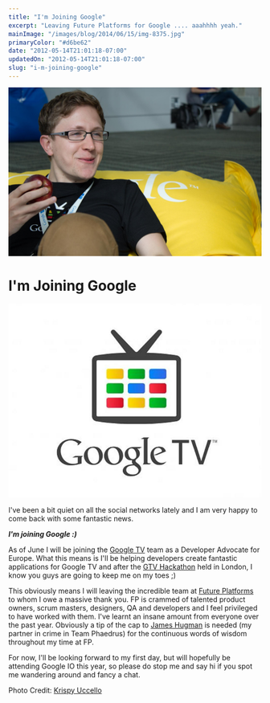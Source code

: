 ```yaml
---
title: "I'm Joining Google"
excerpt: "Leaving Future Platforms for Google .... aaahhhh yeah."
mainImage: "/images/blog/2014/06/15/img-8375.jpg"
primaryColor: "#d6be62"
date: "2012-05-14T21:01:18-07:00"
updatedOn: "2012-05-14T21:01:18-07:00"
slug: "i-m-joining-google"
---
```

![Key art for blog post "I'm Joining Google "](/images/blog/2014/06/15/img-8375.jpg)

# I'm Joining Google 

![Google TV Logo](/images/blog/2012/05/google-tv-logo3-m.jpg) 

I've been a bit quiet on all the social networks lately and I am very happy to come back with some fantastic news. 

_**I'm joining Google :)**_

As of June I will be joining the [Google TV](http://www.google.com/tv/) team as a Developer Advocate for Europe. What this means is I'll be helping developers create fantastic applications for Google TV and after the [GTV Hackathon](http://thenextweb.com/uk/2012/04/22/these-hackers-want-to-get-into-your-tv-and-make-it-awesome/) held in London, I know you guys are going to keep me on my toes ;) 

This obviously means I will leaving the incredible team at [Future Platforms](http://www.futureplatforms.com) to whom I owe a massive thank you. FP is crammed of talented product owners, scrum masters, designers, QA and developers and I feel privileged to have worked with them. I've learnt an insane amount from everyone over the past year. Obviously a tip of the cap to [James Hugman](http://twitter.com/#!/jhugman) is needed (my partner in crime in Team Phaedrus) for the continuous words of wisdom throughout my time at FP. 

For now, I'll be looking forward to my first day, but will hopefully be attending Google IO this year, so please do stop me and say hi if you spot me wandering around and fancy a chat.

Photo Credit: [Krispy Uccello](https://plus.google.com/+KristanUccello/)